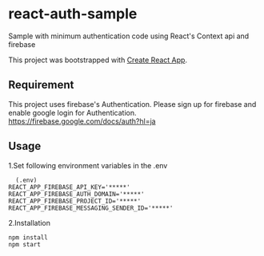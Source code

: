 # react-auth-sample
 Sample with minimum authentication code using React's Context api and firebase

This project was bootstrapped with [Create React App](https://github.com/facebook/create-react-app).

## Requirement

This project uses firebase's Authentication. Please sign up for firebase and enable google login for Authentication.
https://firebase.google.com/docs/auth?hl=ja

## Usage

1.Set following environment variables in the .env
```
  (.env)
REACT_APP_FIREBASE_API_KEY='*****'
REACT_APP_FIREBASE_AUTH_DOMAIN='*****'
REACT_APP_FIREBASE_PROJECT_ID='*****'
REACT_APP_FIREBASE_MESSAGING_SENDER_ID='*****'
```

2.Installation
```
npm install
npm start
```
